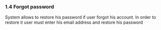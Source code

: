 ### 1.4 Forgot password

System allows to restore his password if user forgot his account. In order to restore it user must enter his email address and restore his password
